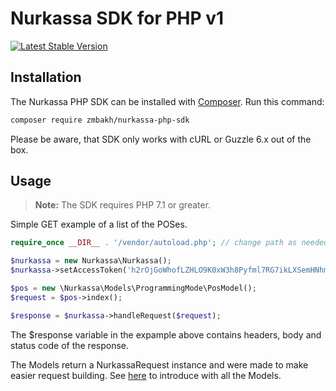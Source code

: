 # Nurkassa SDK for PHP v1

[![Latest Stable Version](http://img.shields.io/badge/Latest%20Stable-1.2.3-blue.svg)](https://packagist.org/packages/zmbakh/nurkassa-php-sdk)

## Installation

The Nurkassa PHP SDK can be installed with [Composer](https://getcomposer.org/). Run this command:

```sh
composer require zmbakh/nurkassa-php-sdk
```

Please be aware, that SDK only works with cURL or Guzzle 6.x out of the box.

## Usage

> **Note:** The SDK requires PHP 7.1 or greater.

Simple GET example of a list of the POSes.

```php
require_once __DIR__ . '/vendor/autoload.php'; // change path as needed

$nurkassa = new Nurkassa\Nurkassa();
$nurkassa->setAccessToken('h2rOjGoWhofLZHLO9K0xW3h8Pyfml7RG7ikLXSemHNhmaSgBrgDXNu5NMNs6'); //Example token.

$pos = new \Nurkassa\Models\ProgrammingMode\PosModel();
$request = $pos->index();

$response = $nurkassa->handleRequest($request);
```
The $response variable in the expample above contains headers, body and status code of the response.

The Models return a NurkassaRequest instance and were made to make easier request building. See [here](src/Models) to introduce with all the Models.
